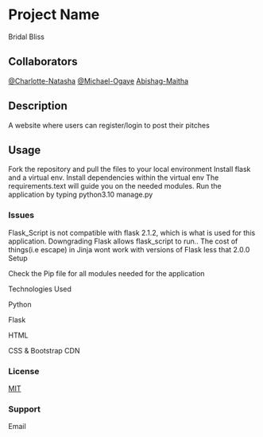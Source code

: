 # Project Name

Bridal Bliss

## Collaborators

[@Charlotte-Natasha](https://www.github.com/Charlotte-Natasha)
[@Michael-Ogaye](https://www.github.com/Michael-Ogaye)
[Abishag-Maitha](https://www.github.com/Abishag-Maitha)

## Description

A website where users can register/login to post their pitches

## Usage

Fork the repository and pull the files to your local environment
Install flask and a virtual env.
Install dependencies within the virtual env
The requirements.text will guide you on the needed modules.
Run the application by typing python3.10 manage.py

### Issues
Flask_Script is not compatible with flask 2.1.2, which is what is used for this application. Downgrading Flask allows flask_script to run.. The cost of things(i.e escape) in Jinja wont work with versions of Flask less that 2.0.0
Setup

Check the Pip file for all modules needed for the application

Technologies Used

Python

Flask

HTML

CSS & Bootstrap CDN


### License
[MIT](https://choosealicense.com/licenses/mit/)

### Support
Email